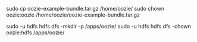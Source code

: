sudo cp oozie-example-bundle.tar.gz /home/oozie/
sudo chown oozie:oozie /home/oozie/oozie-example-bundle.tar.gz

sudo -u hdfs hdfs dfs -mkdir -p /apps/oozie/
sudo -u hdfs hdfs dfs -chown oozie:hdfs /apps/oozie/